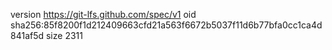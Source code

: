 version https://git-lfs.github.com/spec/v1
oid sha256:85f8200f1d212409663cfd21a563f6672b5037f11d6b77bfa0cc1ca4d841af5d
size 2311
